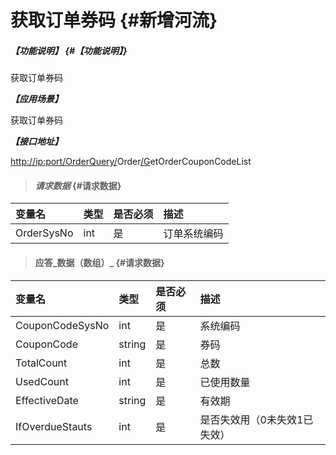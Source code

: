 # 获取订单券码 {#新增河流}

##### _【功能说明】_ {#【功能说明】}

获取订单券码

_**【应用场景】**_

获取订单券码

_**【接口地址】**_

[http://ip:port/OrderQuery/](http://ip:port/HMAction/River/AddRiver)Order[/G](http://ip:port/HMAction/River/AddRiver)etOrderCouponCodeList

> #### _请求数据_ {#请求数据}

| 变量名 | 类型 | 是否必须 | 描述 |
| :--- | :--- | :--- | :--- |
| OrderSysNo | int | 是 | 订单系统编码 |

> #### 应答_数据（数组）_ {#请求数据}

| 变量名 | 类型 | 是否必须 | 描述 |
| :--- | :--- | :--- | :--- |
| CouponCodeSysNo | int | 是 | 系统编码 |
| CouponCode | string | 是 | 券码 |
| TotalCount | int | 是 | 总数 |
| UsedCount | int | 是 | 已使用数量 |
| EffectiveDate | string | 是 | 有效期 |
| IfOverdueStauts | int | 是 | 是否失效用（0未失效1已失效） |



